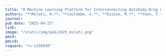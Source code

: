 ```yaml
---
title: "A Machine Learning Platform for Interconnecting Antibody-Drug Conjugate Cytotoxic Design with Tumor Cell Biology"
authors: "**Mslati, H.**, **Coulombe, G.**, **Ezzine, M.**, **Yuen, T.**, **Gentile, F.**, Leyton, J."
journal: 
pub_date: "2025-04-23"
link:
image: "/static/img/pub/2025_mslati.png"
pmid: 
pmcid: 
rsquare: "rs-s256038"
---
```

